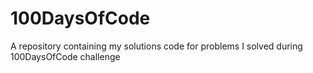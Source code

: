 # 100DaysOfCode
A repository containing my solutions code for problems I solved during 100DaysOfCode challenge 
